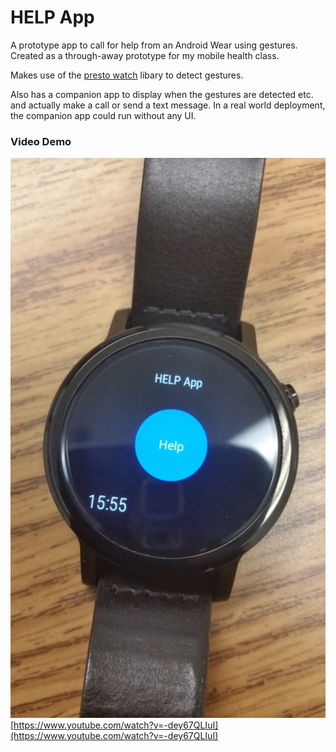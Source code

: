 # HELP App
A prototype app to call for help from an Android Wear using gestures. Created as a through-away prototype for my mobile health class.

Makes use of the <a href="http://presto.watch">presto watch</a> libary to detect gestures.

Also has a companion app to display when the gestures are detected etc. and actually make a call or send a text message. In a real world deployment, the companion app could run without any UI.

### Video Demo
[![](https://github.com/trivedigaurav/helpapp/raw/master/picture.jpg)](https://www.youtube.com/watch?v=-dey67QLIuI)
[https://www.youtube.com/watch?v=-dey67QLIuI](https://www.youtube.com/watch?v=-dey67QLIuI)

